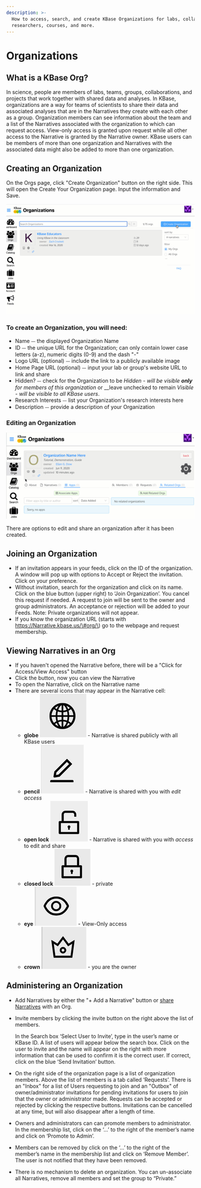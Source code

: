 ```yaml
---
description: >-
  How to access, search, and create KBase Organizations for labs, collaborating
  researchers, courses, and more.
---
```


# Organizations

## What is a KBase Org? 

In science, people are members of labs, teams, groups, collaborations, and projects that work together with shared data and analyses. In KBase, organizations are a way for teams of scientists to share their data and associated analyses that are in the Narratives they create with each other as a group. Organization members can see information about the team and a list of the Narratives associated with the organization to which can request access. View-only access is granted upon request while all other access to the Narrative is granted by the Narrative owner. KBase users can be members of more than one organization and Narratives with the associated data might also be added to more than one organization. 

## Creating an Organization

On the Orgs page, click "Create Organization" button on the right side. This will open the Create Your Organization page. Input the information and Save. 

![](../../.gitbook/assets/creatinganorg.gif)

### To create an Organization, you will need: 

* Name ⏤ the displayed Organization Name
* ID ⏤ the unique URL for the Organization; can only contain lower case letters \(a-z\), numeric digits \(0-9\) and the dash "-"
* Logo URL \(optional\) ⏤ include the link to a publicly available image 
* Home Page URL \(optional\) ⏤ input your lab or group's website URL to link and share
* Hidden? ⏤ check for the Organization to be _Hidden - will be visible **only** for members of this organization_ or __leave unchecked to remain _Visible - will be visible to all KBase users_.
* Research Interests ⏤ list your Organization's research interests here
* Description ⏤ provide a description of your Organization

### Editing an Organization

![](../../.gitbook/assets/orgmenuandediting.gif)

There are options to edit and share an organization after it has been created. 

## Joining an Organization

* If an invitation appears in your feeds, click on the ID of the organization. A window will pop up with options to Accept or Reject the invitation. Click on your preference.
* Without invitation, search for the organization and click on its name. Click on the blue button \(upper right\) to ‘Join Organization’. You cancel this request if needed. A request to join will be sent to the owner and group administrators. An acceptance or rejection will be added to your Feeds. Note: Private organizations will not appear. 
* If you know the organization URL \(starts with https://Narrative.kbase.us/\#org/\) go to the webpage and request membership.

## Viewing Narratives in an Org

* If you haven't opened the Narrative before, there will be a "Click for Access/View Access" button
* Click the button, now you can view the Narrative 
* To open the Narrative, click on the Narrative name
* There are several icons that may appear in the Narrative cell:
  * **globe**  ![](../../.gitbook/assets/public.png) - Narrative is shared publicly with all KBase users
  * **pencil** ![](../../.gitbook/assets/editacces.png) - Narrative is shared with you with _edit access_
  * **open lock** ![](../../.gitbook/assets/openlock.png) - Narrative is shared with you with _access_ to edit and share
  * **closed lock** ![](../../.gitbook/assets/closedlock.png) - private
  * **eye** ![](../../.gitbook/assets/viewonly.png) - View-Only access
  * **crown** ![](../../.gitbook/assets/owner.png) - you are the owner

## Administering an Organization

* Add Narratives by either the "+ Add a Narrative" button or [share Narratives](share.md#users-tab) with an Org. 
* Invite members by clicking the invite button on the right above the list of members.

  In the Search box ‘Select User to Invite’, type in the user’s name or KBase ID. A list of users will appear below the search box. Click on the user to invite and the name will appear on the right with more information that can be used to confirm it is the correct user. If correct, click on the blue ‘Send Invitation’ button. 

* On the right side of the organization page is a list of organization members. Above the list of members is a tab called ‘Requests’. There is an "Inbox" for a list of Users requesting to join and an "Outbox" of owner/administrator invitations for pending invitations for users to join that the owner or administrator made. Requests can be accepted or rejected by clicking the respective buttons. Invitations can be cancelled at any time, but will also disappear after a length of time. 
* Owners and administrators can can promote members to administrator. In the membership list, click on the ‘...’ to the right of the member’s name and click on ‘Promote to Admin’.
* Members can be removed by click on the ‘...’ to the right of the member’s name in the membership list and click on ‘Remove Member’. The user is not notified that they have been removed.
*  There is no mechanism to delete an organization. You can un-associate all Narratives, remove all members and set the group to “Private.”   





